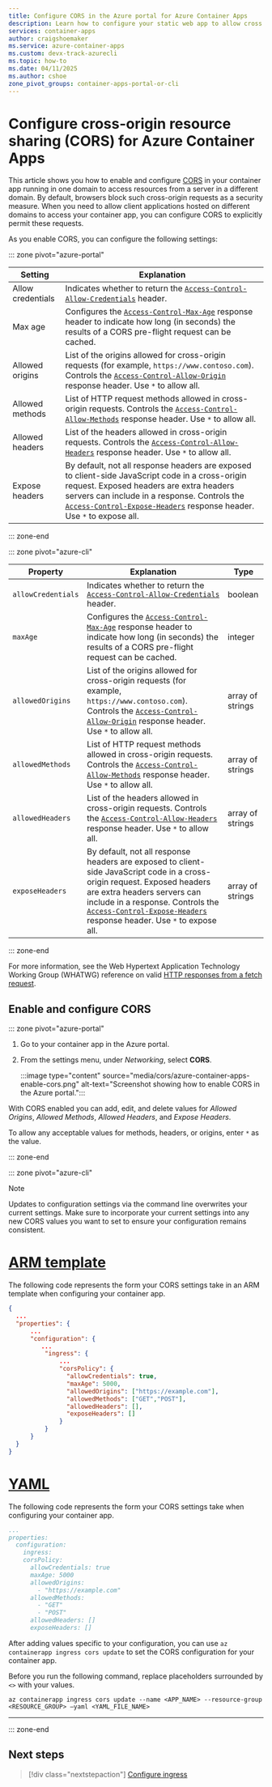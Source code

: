 ```yaml
---
title: Configure CORS in the Azure portal for Azure Container Apps
description: Learn how to configure your static web app to allow cross origin resource sharing (CORS) for Azure Container Apps
services: container-apps
author: craigshoemaker
ms.service: azure-container-apps
ms.custom: devx-track-azurecli
ms.topic: how-to
ms.date: 04/11/2025
ms.author: cshoe
zone_pivot_groups: container-apps-portal-or-cli
---
```


# Configure cross-origin resource sharing (CORS) for Azure Container Apps

This article shows you how to enable and configure [CORS](https://developer.mozilla.org/docs/Web/HTTP/CORS) in your container app running in one domain to access resources from a server in a different domain. By default, browsers block such cross-origin requests as a security measure. When you need to allow client applications hosted on different domains to access your container app, you can configure CORS to explicitly permit these requests.

As you enable CORS, you can configure the following settings:

::: zone pivot="azure-portal"

| Setting | Explanation |
|---|---|
| Allow credentials | Indicates whether to return the [`Access-Control-Allow-Credentials`](https://developer.mozilla.org/docs/Web/HTTP/Headers/Access-Control-Allow-Credentials) header. |
| Max age | Configures the [`Access-Control-Max-Age`](https://developer.mozilla.org/docs/Web/HTTP/Headers/Access-Control-Max-Age) response header to indicate how long (in seconds) the results of a CORS pre-flight request can be cached. |
| Allowed origins | List of the origins allowed for cross-origin requests (for example, `https://www.contoso.com`). Controls the [`Access-Control-Allow-Origin`](https://developer.mozilla.org/docs/Web/HTTP/Headers/Access-Control-Allow-Origin) response header. Use `*` to allow all. |
| Allowed methods | List of HTTP request methods allowed in cross-origin requests. Controls the [`Access-Control-Allow-Methods`](https://developer.mozilla.org/docs/Web/HTTP/Headers/Access-Control-Allow-Methods) response header. Use `*` to allow all. |
| Allowed headers | List of the headers allowed in cross-origin requests. Controls the [`Access-Control-Allow-Headers`](https://developer.mozilla.org/docs/Web/HTTP/Headers/Access-Control-Allow-Headers) response header. Use `*` to allow all. |
| Expose headers | By default, not all response headers are exposed to client-side JavaScript code in a cross-origin request. Exposed headers are extra headers servers can include in a response. Controls the [`Access-Control-Expose-Headers`](https://developer.mozilla.org/docs/Web/HTTP/Headers/Access-Control-Expose-Headers) response header. Use `*` to expose all. |

::: zone-end

::: zone pivot="azure-cli"

| Property | Explanation | Type |
|---|---|---|
| `allowCredentials` | Indicates whether to return the [`Access-Control-Allow-Credentials`](https://developer.mozilla.org/docs/Web/HTTP/Headers/Access-Control-Allow-Credentials) header. | boolean |
| `maxAge` | Configures the [`Access-Control-Max-Age`](https://developer.mozilla.org/docs/Web/HTTP/Headers/Access-Control-Max-Age) response header to indicate how long (in seconds) the results of a CORS pre-flight request can be cached. | integer |
| `allowedOrigins` | List of the origins allowed for cross-origin requests (for example, `https://www.contoso.com`). Controls the [`Access-Control-Allow-Origin`](https://developer.mozilla.org/docs/Web/HTTP/Headers/Access-Control-Allow-Origin) response header. Use `*` to allow all. | array of strings |
|  `allowedMethods` | List of HTTP request methods allowed in cross-origin requests. Controls the [`Access-Control-Allow-Methods`](https://developer.mozilla.org/docs/Web/HTTP/Headers/Access-Control-Allow-Methods) response header. Use `*` to allow all. | array of strings |
| `allowedHeaders` | List of the headers allowed in cross-origin requests. Controls the [`Access-Control-Allow-Headers`](https://developer.mozilla.org/docs/Web/HTTP/Headers/Access-Control-Allow-Headers) response header. Use `*` to allow all. | array of strings |
| `exposeHeaders` | By default, not all response headers are exposed to client-side JavaScript code in a cross-origin request. Exposed headers are extra headers servers can include in a response. Controls the [`Access-Control-Expose-Headers`](https://developer.mozilla.org/en-US/docs/Web/HTTP/Headers/Access-Control-Expose-Headers) response header. Use `*` to expose all. | array of strings |

::: zone-end

For more information, see the Web Hypertext Application Technology Working Group (WHATWG) reference on valid [HTTP responses from a fetch request](https://fetch.spec.whatwg.org/#http-responses).

## Enable and configure CORS

::: zone pivot="azure-portal"

1. Go to your container app in the Azure portal.

1. From the settings menu, under *Networking*, select **CORS**.

    :::image type="content" source="media/cors/azure-container-apps-enable-cors.png" alt-text="Screenshot showing how to enable CORS in the Azure portal.":::

With CORS enabled you can add, edit, and delete values for *Allowed Origins*, *Allowed Methods*, *Allowed Headers*, and *Expose Headers*.

To allow any acceptable values for methods, headers, or origins, enter `*` as the value.

::: zone-end

::: zone pivot="azure-cli"

> [!NOTE]
> Updates to configuration settings via the command line overwrites your current settings. Make sure to incorporate your current settings into any new CORS values you want to set to ensure your configuration remains consistent.

# [ARM template](#tab/arm)

The following code represents the form your CORS settings take  in an ARM template when configuring your container app.

```json
{ 
  ... 
  "properties": { 
      ... 
      "configuration": { 
         ... 
          "ingress": { 
              ... 
              "corsPolicy": { 
                "allowCredentials": true,
                "maxAge": 5000,
                "allowedOrigins": ["https://example.com"], 
                "allowedMethods": ["GET","POST"], 
                "allowedHeaders": [], 
                "exposeHeaders": []
              } 
          } 
      } 
  } 
}
```

# [YAML](#tab/yaml)

The following code represents the form your CORS settings take when configuring your container app.

```yaml
...
properties: 
  configuration: 
    ingress: 
    corsPolicy:
      allowCredentials: true
      maxAge: 5000
      allowedOrigins:
        - "https://example.com"
      allowedMethods:
        - "GET"
        - "POST"
      allowedHeaders: []
      exposeHeaders: []
```

After adding values specific to your configuration, you can use `az containerapp ingress cors update` to set the CORS configuration for your container app.

Before you run the following command, replace placeholders surrounded by `<>` with your values.

```azurecli
az containerapp ingress cors update --name <APP_NAME> --resource-group <RESOURCE_GROUP> –yaml <YAML_FILE_NAME>
```

---

::: zone-end

## Next steps

> [!div class="nextstepaction"]
> [Configure ingress](ingress.md)
